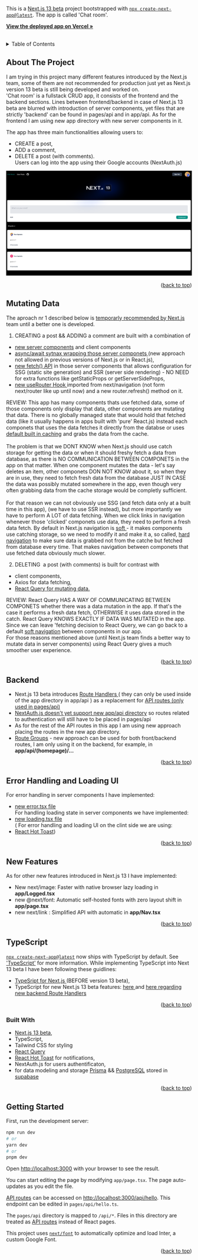 This is a [Next.js 13 beta](https://beta.nextjs.org/docs/getting-started) project bootstrapped with [`npx create-next-app@latest`](https://beta.nextjs.org/docs/installation). The app is called 'Chat room'. 

<a name="readme-top"></a>
<div align="left">
<p>
   <a href="https://testing-next-13-beta-typescript-tailwind-prisma.vercel.app/"><strong>View the deployed app on Vercel »</strong></a>
    <br />
        <br />
   
  </p>
</div>

<!-- TABLE OF CONTENTS -->
<details>
  <summary>Table of Contents</summary>
  <ol>
    <li><a href="#about-the-project">About The Project</a></li>
    <li><a href="#mutating-data">Mutating Data with new Server Components</a></li>
    <li><a href="#backend">Backend an new Route Handlers</a></li>
       <li><a href="#error-handling-and-loading-ui">Error handling and Loading UI</a></li>
     <li><a href="#new-features">Other new features used in the app</a></li>
      <li><a href="#typescript">TypeScript</a></li>
    <li><a href="#built-with">Built With</a></li>
     <li><a href="#getting-started">Getting Started</a></li>
   
  </ol>
</details>

<!-- ABOUT THE PROJECT -->

## About The Project
I am trying in this project many different features introduced by the Next.js team, some of them are not recommended for production just yet as Next.js version 13 beta is still being developed and worked on. 
</br>
 'Chat room' is a fullstack CRUD app, it consists of the frontend and the backend sections. Lines between frontend/backend in case of Next.js 13 beta are blurred with introduction of server components, yet files that are strictly 'backend'
    can be found in pages/api and in app/api. As for the frontend I am using new app directory with new server components in it.
       <br />
   
     
The app has three main functionalities allowing users to:
- CREATE a post, 
- ADD a comment, 
- DELETE a post (with comments).  
Users can log into the app using their Google accounts (NextAuth.js)

![Product Name Screen Shot](public/next13beta.png)

<p align="right">(<a href="#readme-top">back to top</a>)</p>

## Mutating Data

 The aproach  nr 1 described below is <a href='https://beta.nextjs.org/docs/data-fetching/mutating'>temporarly recommended by Next.js </a> team until a better one is developed.
 </br>

1. CREATING a post && ADDING a comment are built with a combination of
- <a href = 'https://beta.nextjs.org/docs/rendering/server-and-client-components'>new server components</a> and client components
-  <a href='https://beta.nextjs.org/docs/data-fetching/fetching#asyncawait-in-server-components'>async/await sytnax wrapping  those server componets </a> (new approach not allowed in previous versions of Next.js or in React.js),
-  <a href ='https://beta.nextjs.org/docs/data-fetching/fetching'>  new fetch() API</a> in those server components that allows configuration for SSG (static site generation) and SSR (server side rendering) - NO NEED for extra functions like getStaticProps or getServerSideProps,
-  <a href='https://beta.nextjs.org/docs/data-fetching/mutating'>new useRouter Hook </a> imported from next/navigation (not form next/router like up until now) and a new router.refresh()  method on it.


REVIEW: This app has many components thats use fetched data, some of those components only display that data, other components are mutating that data. There is no globally managed state that would hold that fetched data (like it usually happens in apps built with 'pure' React.js) instead each componets that uses the data fetches it directly from the databse or uses <a href='https://beta.nextjs.org/docs/data-fetching/caching'>default built in caching</a> and grabs the data from the cache. 
</br> </br>
The problem is that we DONT KNOW when Next.js should use catch storage for getting the data or when it should freshy fetch a data from database, as there is NO COMMUNICATION BETWEEN COMPONETS in the app on that matter. When one component mutates the data - let's say deletes an item, other componets DON NOT KNOW  about it, so when they are in use, they need to fetch fresh data from the database JUST IN CASE the data was possibly mutated somewhere in the app,  even though very often grabbing data from the cache storage would be completly sufficient.  
</br>
For that reason we can not obviously use SSG (and fetch data only at a built time in this app), (we have to use SSR instead),  but more importantly we have to perform A LOT of data fetching. When we click links in navigation whenever those 'clicked' componets use data, they need to perform a fresh data fetch. By default in Next.js navigation is <a href='https://beta.nextjs.org/docs/data-fetching/caching'>soft </a>- it makes components use catching storage, so we need to modify it and make it a, so called, <a href='https://beta.nextjs.org/docs/routing/linking-and-navigating#hard-navigation'>hard navigation</a> to make sure data is grabbed not from the catche but fetched from database every time. That makes navigation between componets  that use fetched data obviously much slower.


2. DELETING  a post (with comments) is built for contrast with 
- client components, 
- Axios for data fetching,
-  <a href='https://tanstack.com/query/v3/'>React Query for mutating data.</a> 


REVIEW: 
React Query HAS A WAY OF COMMUNICATING BETWEEN COMPONETS whether there was a data mutation in the app. If that's the case it performs a fresh data fetch, OTHERWISE it uses data stored in the catch. React Query KNOWS EXACTLY IF DATA WAS MUTATED in the app.
</br>Since we can leave 'fetching decision to React Query, we can go back to a default <a href='https://beta.nextjs.org/docs/routing/linking-and-navigating#conditions-for-soft-navigation'>soft navigation</a> between components in our app.
</br>
For those reasons mentioned above (until Next.js team finds a better way to mutate data in server components) using React Query gives a much smoother user experience.


<p align="right">(<a href="#readme-top">back to top</a>)</p>

## Backend
- Next.js 13 beta introduces <a href='https://beta.nextjs.org/docs/routing/route-handlers'>Route Handlers </a>( they can only be used inside of the app directory in app/api ) as a replacement for <a href='https://beta.nextjs.org/docs/data-fetching/api-routes'>API routes (only used in pages/api)</a>
- <a href='https://next-auth.js.org/getting-started/example'>NextAuth.js doesn't yet support new app/api directory</a> so routes related to authentication will still have to be placed in pages/api
- As for the rest of the API routes in this app I am using new approach placing the routes in the new app directory.
- <a href='https://beta.nextjs.org/docs/routing/defining-routes#route-groups'>Route Groups</a> - new approach can be used for both front/backend routes, 
I am only using it on the backend, for example, in <strong>app/api/(homepage)/...</strong>



<p align="right">(<a href="#readme-top">back to top</a>)</p>

## Error Handling and Loading UI
For error handling in server components I have implemented:
- <a href='https://beta.nextjs.org/docs/routing/error-handling'>new error.tsx file</a> </br>
For handling loading state in server components we have implemented:
- <a href='https://beta.nextjs.org/docs/routing/loading-ui'>new loading.tsx file</a> </br>
( For error handling and loading UI on the clint side we are using:
- <a href='https://react-hot-toast.com/'>React Hot Toast</a>)



<p align="right">(<a href="#readme-top">back to top</a>)</p>

## New Features
As for other new features introduced in Next.js 13 I have implemented:

- New next/image: Faster with native browser lazy loading in <strong>app/Logged.tsx</strong>
- new @next/font: Automatic self-hosted fonts with zero layout shift in <strong>app/page.tsx</strong>
- new next/link : Simplified API with automatic in <strong>app/Nav.tsx</strong>


<p align="right">(<a href="#readme-top">back to top</a>)</p>

## TypeScript
[`npx create-next-app@latest`](https://beta.nextjs.org/docs/installation)  now ships with TypeScript by default. See ['TypeScript'](https://beta.nextjs.org/docs/configuring/typescript) for more information.
While implementing TypeScript into Next 13 beta I have been following these guidlines:
- <a href='https://nextjs.org/docs/basic-features/typescript'>TypeSript for Next.js </a> (BEFORE version 13 beta),
- TypeScript for new Next.js 13 beta features: <a href='https://beta.nextjs.org/docs/configuring/typescript'> here </a> and <a href='https://beta.nextjs.org/docs/routing/route-handlers#extended-nextrequest-and-nextresponse-apis'> here regarding new backend Route Handlers</a> 


<p align="right">(<a href="#readme-top">back to top</a>)</p>


### Built With

- <a href='https://beta.nextjs.org/docs/getting-started'>Next.js 13 beta</a>,
- TypeScript,
- Tailwind CSS for styling
- <a href='https://tanstack.com/query/v3/'>React Query</a>
- <a href='https://react-hot-toast.com/'>React Hot Toast</a> for notifications,
- NextAuth.js for users authentificaton,
 - for data modeling and storage <a href='https://www.prisma.io/'>Prisma</a> && <a href='https://www.postgresql.org/'>PostgreSQL</a> stored in <a href='https://supabase.com/'>supabase</a>


<p align="right">(<a href="#readme-top">back to top</a>)</p>


## Getting Started

First, run the development server:

```bash
npm run dev
# or
yarn dev
# or
pnpm dev
```

Open [http://localhost:3000](http://localhost:3000) with your browser to see the result.

You can start editing the page by modifying `app/page.tsx`. The page auto-updates as you edit the file.

[API routes](https://nextjs.org/docs/api-routes/introduction) can be accessed on [http://localhost:3000/api/hello](http://localhost:3000/api/hello). This endpoint can be edited in `pages/api/hello.ts`.

The `pages/api` directory is mapped to `/api/*`. Files in this directory are treated as [API routes](https://nextjs.org/docs/api-routes/introduction) instead of React pages.

This project uses [`next/font`](https://nextjs.org/docs/basic-features/font-optimization) to automatically optimize and load Inter, a custom Google Font.

<p align="right">(<a href="#readme-top">back to top</a>)</p>



[linkedin-shield]: https://img.shields.io/badge/-LinkedIn-black.svg?style=for-the-badge&logo=linkedin&colorB=555
[linkedin-url]: https://www.linkedin.com/in/tomasz-s-069249244/
[product-screenshot]: images/screenshot.png
[next.js]: https://img.shields.io/badge/next.js-000000?style=for-the-badge&logo=nextdotjs&logoColor=white
[next-url]: https://nextjs.org/
[react.js]: https://img.shields.io/badge/React-20232A?style=for-the-badge&logo=react&logoColor=61DAFB
[react-url]: https://reactjs.org/
[vue.js]: https://img.shields.io/badge/Vue.js-35495E?style=for-the-badge&logo=vuedotjs&logoColor=4FC08D
[vue-url]: https://vuejs.org/
[angular.io]: https://img.shields.io/badge/Angular-DD0031?style=for-the-badge&logo=angular&logoColor=white
[angular-url]: https://angular.io/
[svelte.dev]: https://img.shields.io/badge/Svelte-4A4A55?style=for-the-badge&logo=svelte&logoColor=FF3E00
[svelte-url]: https://svelte.dev/
[laravel.com]: https://img.shields.io/badge/Laravel-FF2D20?style=for-the-badge&logo=laravel&logoColor=white
[laravel-url]: https://laravel.com
[bootstrap.com]: https://img.shields.io/badge/Bootstrap-563D7C?style=for-the-badge&logo=bootstrap&logoColor=white
[bootstrap-url]: https://getbootstrap.com
[jquery.com]: https://img.shields.io/badge/jQuery-0769AD?style=for-the-badge&logo=jquery&logoColor=white
[jquery-url]: https://jquery.com
